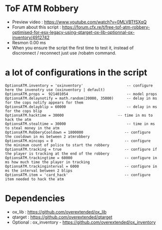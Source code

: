 # ToF ATM Robbery
- Preview video : https://www.youtube.com/watch?v=0MLVBTfSXqQ
- Forum about this script : https://forum.cfx.re/t/free-tof-atm-robbery-optimised-for-esx-legacy-using-qtarget-ox-lib-optionnal-ox-inventory/4912742
- Resmon 0.00 ms
- When you ensure the script the first time to test it, instead of discronnect / reconnect just use /robatm command.

# a lot of configurations in the script
```
OptionsATM.inventory = 'oxinventory'					-- configure here the invenotry use (oxinventory | default)
OptionsATM.props = 	921401054					        -- model props
OptionsATM.delaynotify = math.random(20000, 35000)	    -- delay in ms for the cops notify appears for them
OptionsATM.delayblip = 60000							-- delay in ms for the cops blip
OptionsATM.hacktime = 30000							-- time in ms to hack the atm
OptionsATM.stealtime = 30000							-- time in ms to steal money in the atm
OptionsATM.RobberyCooldown = 1800000                   -- configure the cooldown in ms between 2 atmrobbery  
OptionsATM.mincops = 0                                 -- configure the minimum count of police to start the robbery
OptionsATM.tracking = true                             -- configure if the player is tracking at the end of the robbery
OptionsATM.trackingtime = 60000                        -- configure in ms how much time the player in tracking
OptionsATM.trackinginterval = 6000                     -- configure in ms the interval between 2 blips
OptionsATM.item = 'card_hack'                          -- configure item needed to hack the atm
```

# Dependencies

- ox_lib : https://github.com/overextended/ox_lib
- qtarget : https://github.com/overextended/qtarget
- Optional : ox_inventory - https://github.com/overextended/ox_inventory

